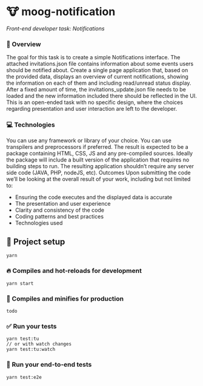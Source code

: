 # 🐮 moog-notification

_Front-end developer task: Notifications_

### 👀 Overview

The goal for this task is to create a simple Notifications interface.
The attached invitations.json file contains information about some events users should be notified about. Create a single page application that, based on the provided data, displays an overview of current notifications, showing the information on each of them and including read/unread status display.
After a fixed amount of time, the invitations_update.json file needs to be loaded and the new information included there should be reflected in the UI.
This is an open-ended task with no specific design, where the choices regarding presentation and user interaction are left to the developer.

### 💻 Technologies

You can use any framework or library of your choice. You can use transpilers and preprocessors if preferred.
The result is expected to be a package containing HTML, CSS, JS and any pre-compiled sources. Ideally the package will include a built version of the application that requires no building steps to run.
The resulting application shouldn’t require any server side code (JAVA, PHP, nodeJS, etc).
Outcomes
Upon submitting the code we’ll be looking at the overall result of your work, including but not limited to:

- Ensuring the code executes and the displayed data is accurate
- The presentation and user experience
- Clarity and consistency of the code
- Coding patterns and best practices
- Technologies used

## 🚧 Project setup

```
yarn
```

### 🔥 Compiles and hot-reloads for development

```
yarn start
```

### 🎁 Compiles and minifies for production

```
todo
```

### ✅ Run your tests

```
yarn test:tu
// or with watch changes
yarn test:tu:watch
```

### 📝 Run your end-to-end tests

```
yarn test:e2e
```
